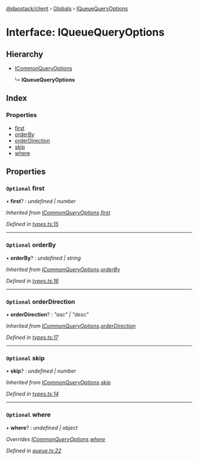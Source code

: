 [@daostack/client](../README.md) › [Globals](../globals.md) › [IQueueQueryOptions](iqueuequeryoptions.md)

# Interface: IQueueQueryOptions

## Hierarchy

* [ICommonQueryOptions](icommonqueryoptions.md)

  ↳ **IQueueQueryOptions**

## Index

### Properties

* [first](iqueuequeryoptions.md#optional-first)
* [orderBy](iqueuequeryoptions.md#optional-orderby)
* [orderDirection](iqueuequeryoptions.md#optional-orderdirection)
* [skip](iqueuequeryoptions.md#optional-skip)
* [where](iqueuequeryoptions.md#optional-where)

## Properties

### `Optional` first

• **first**? : *undefined | number*

*Inherited from [ICommonQueryOptions](icommonqueryoptions.md).[first](icommonqueryoptions.md#optional-first)*

*Defined in [types.ts:15](https://github.com/daostack/client/blob/c62f433/src/types.ts#L15)*

___

### `Optional` orderBy

• **orderBy**? : *undefined | string*

*Inherited from [ICommonQueryOptions](icommonqueryoptions.md).[orderBy](icommonqueryoptions.md#optional-orderby)*

*Defined in [types.ts:16](https://github.com/daostack/client/blob/c62f433/src/types.ts#L16)*

___

### `Optional` orderDirection

• **orderDirection**? : *"asc" | "desc"*

*Inherited from [ICommonQueryOptions](icommonqueryoptions.md).[orderDirection](icommonqueryoptions.md#optional-orderdirection)*

*Defined in [types.ts:17](https://github.com/daostack/client/blob/c62f433/src/types.ts#L17)*

___

### `Optional` skip

• **skip**? : *undefined | number*

*Inherited from [ICommonQueryOptions](icommonqueryoptions.md).[skip](icommonqueryoptions.md#optional-skip)*

*Defined in [types.ts:14](https://github.com/daostack/client/blob/c62f433/src/types.ts#L14)*

___

### `Optional` where

• **where**? : *undefined | object*

*Overrides [ICommonQueryOptions](icommonqueryoptions.md).[where](icommonqueryoptions.md#optional-where)*

*Defined in [queue.ts:22](https://github.com/daostack/client/blob/c62f433/src/queue.ts#L22)*
